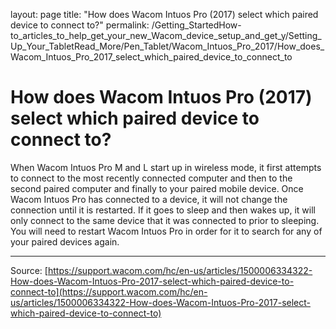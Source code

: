 layout: page
title: "How does Wacom Intuos Pro (2017) select which paired device to connect to?"
permalink: /Getting_StartedHow-to_articles_to_help_get_your_new_Wacom_device_setup_and_get_y/Setting_Up_Your_TabletRead_More/Pen_Tablet/Wacom_Intuos_Pro_2017/How_does_Wacom_Intuos_Pro_2017_select_which_paired_device_to_connect_to

# How does Wacom Intuos Pro (2017) select which paired device to connect to?

When Wacom Intuos Pro M and L start up in wireless mode, it first attempts to connect to the most recently connected computer and then to the second paired computer and finally to your paired mobile device. Once Wacom Intuos Pro has connected to a device, it will not change the connection until it is restarted. If it goes to sleep and then wakes up, it will only connect to the same device that it was connected to prior to sleeping. You will need to restart Wacom Intuos Pro in order for it to search for any of your paired devices again.

---
Source: [https://support.wacom.com/hc/en-us/articles/1500006334322-How-does-Wacom-Intuos-Pro-2017-select-which-paired-device-to-connect-to](https://support.wacom.com/hc/en-us/articles/1500006334322-How-does-Wacom-Intuos-Pro-2017-select-which-paired-device-to-connect-to)
